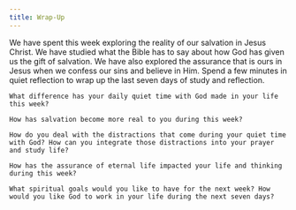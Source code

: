 ```yaml
---
title: Wrap-Up
---
```


We have spent this week exploring the reality of our salvation in Jesus Christ. We have studied what the Bible has to say about how God has given us the gift of salvation. We have also explored the assurance that is ours in Jesus when we confess our sins and believe in Him. Spend a few minutes in quiet reflection to wrap up the last seven days of study and reflection.

`What difference has your daily quiet time with God made in your life this week?`

`How has salvation become more real to you during this week?`

`How do you deal with the distractions that come during your quiet time with God? How can you integrate those distractions into your prayer and study life?`

`How has the assurance of eternal life impacted your life and thinking during this week?`

`What spiritual goals would you like to have for the next week? How would you like God to work in your life during the next seven days?`